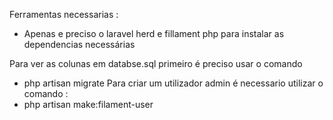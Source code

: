 Ferramentas necessarias :
-  Apenas e preciso o laravel herd e fillament php para instalar as dependencias necessárias

Para ver as colunas em databse.sql primeiro é preciso usar o comando
- php artisan migrate
Para criar um utilizador admin é necessario utilizar o comando :
- php artisan make:filament-user

